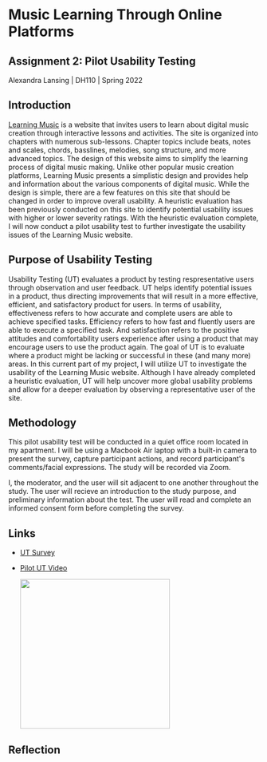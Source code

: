 # Music Learning Through Online Platforms
## Assignment 2: Pilot Usability Testing
Alexandra Lansing | DH110 | Spring 2022

## Introduction
[Learning Music](https://learningmusic.ableton.com/) is a website that invites users to learn about digital music creation through interactive lessons and activities. The site is organized into chapters with numerous sub-lessons. Chapter topics include beats, notes and scales, chords, basslines, melodies, song structure, and more advanced topics. The design of this website aims to simplify the learning process of digital music making. Unlike other popular music creation platforms, Learning Music presents a simplistic design and provides help and information about the various components of digital music. While the design is simple, there are a few features on this site that should be changed in order to improve overall usability. A heuristic evaluation has been previously conducted on this site to identify potential usability issues with higher or lower severity ratings. With the heuristic evaluation complete, I will now conduct a pilot usability test to further investigate the usability issues of the Learning Music website. 

## Purpose of Usability Testing
Usability Testing (UT) evaluates a product by testing respresentative users through observation and user feedback. UT helps identify potential issues in a product, thus directing improvements that will result in a more effective, efficient, and satisfactory product for users. In terms of usability, effectiveness refers to how accurate and complete users are able to achieve specified tasks. Efficiency refers to how fast and fluently users are able to execute a specified task. And satisfaction refers to the positive attitudes and comfortability users experience after using a product that may encourage users to use the product again. The goal of UT is to evaluate where a product might be lacking or successful in these (and many more) areas. In this current part of my project, I will utilize UT to investigate the usability of the Learning Music website. Although I have already completed a heuristic evaluation, UT will help uncover more global usability problems and allow for a deeper evaluation by observing a representative user of the site.

## Methodology
This pilot usability test will be conducted in a quiet office room located in my apartment. I will be using a Macbook Air laptop with a built-in camera to present the survey, capture participant actions, and record participant's comments/facial expressions. The study will be recorded via Zoom.

I, the moderator, and the user will sit adjacent to one another throughout the study. The user will recieve an introduction to the study purpose, and preliminary information about the test. The user will read and complete an informed consent form before completing the survey. 

## Links
- [UT Survey](https://forms.gle/Ck9XXbAcndnVW3pp6)
- [Pilot UT Video](https://youtu.be/nqTnQ-b_Rck?t=0)

  <a href="https://youtu.be/nqTnQ-b_Rck?t=0">
    <img src="https://user-images.githubusercontent.com/61765607/163039065-4e383caa-a17a-48f9-8922-d54b238ba286.png" height="300px"/>
  </a>

## Reflection
